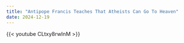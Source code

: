 ```yaml
---
title: "Antipope Francis Teaches That Atheists Can Go To Heaven"
date: 2024-12-19
---
```


{{< youtube CLtxy8rwInM >}}
